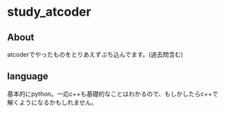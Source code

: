 # study_atcoder

## About
atcoderでやったものをとりあえずぶち込んでます。(過去問含む)

## language
基本的にpython。一応c++も基礎的なことはわかるので、もしかしたらc++で解くようになるかもしれません。

